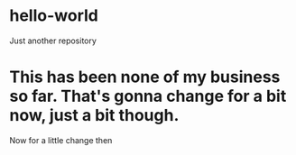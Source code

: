 # hello-world
Just another repository

# This has been none of my business so far. That's gonna change for a bit now, just a bit though.


Now for a little change then
